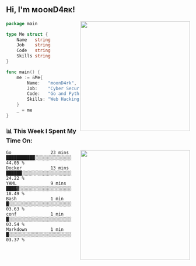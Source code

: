 <h2> Hi, I'm ᴍᴏᴏɴD4ʀᴋ!</h2>
<img align='right' src="https://github-readme-stats.vercel.app/api?username=moond4rk&show_icons=true&theme=radical" width="300">


```go
package main

type Me struct {
	Name   string
	Job    string
	Code   string
	Skills string
}

func main() {
	me := &Me{
		Name:   "moonD4rk",
		Job:    "Cyber Security Engineer",
		Code:   "Go and Python and Others",
		Skills: "Web Hacking ^o^",
	}
	_ = me
}
```



<h3>📊 This Week I Spent My Time On:</h3>
<img align='right' src="https://spotify-github-profile.vercel.app/api/view?uid=zbgk3g7ojwjwrwrleo6u8mhub&cover_image=true&theme=novatorem" width="300">

<!--START_SECTION:waka-->

```text
Go               23 mins         ███████████░░░░░░░░░░░░░░   44.05 %
Docker           13 mins         ██████░░░░░░░░░░░░░░░░░░░   24.22 %
YAML             9 mins          ████▓░░░░░░░░░░░░░░░░░░░░   18.49 %
Bash             1 min           █░░░░░░░░░░░░░░░░░░░░░░░░   03.63 %
conf             1 min           █░░░░░░░░░░░░░░░░░░░░░░░░   03.54 %
Markdown         1 min           █░░░░░░░░░░░░░░░░░░░░░░░░   03.37 %
```

<!--END_SECTION:waka-->

